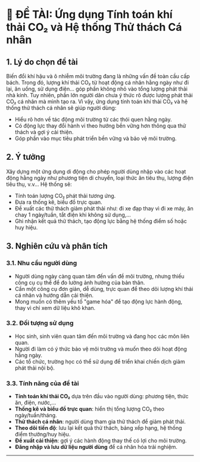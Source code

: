 
# 🌱 ĐỀ TÀI: Ứng dụng Tính toán khí thải CO₂ và Hệ thống Thử thách Cá nhân

## 1. Lý do chọn đề tài

Biến đổi khí hậu và ô nhiễm môi trường đang là những vấn đề toàn cầu cấp bách. Trong đó, lượng khí thải CO₂ từ hoạt động cá nhân hằng ngày như đi lại, ăn uống, sử dụng điện... góp phần không nhỏ vào tổng lượng phát thải nhà kính. Tuy nhiên, phần lớn người dân chưa ý thức rõ được lượng phát thải CO₂ cá nhân mà mình tạo ra. Vì vậy, ứng dụng tính toán khí thải CO₂ và hệ thống thử thách cá nhân sẽ giúp người dùng:

- Hiểu rõ hơn về tác động môi trường từ các thói quen hằng ngày.
- Có động lực thay đổi hành vi theo hướng bền vững hơn thông qua thử thách và gợi ý cải thiện.
- Góp phần vào mục tiêu phát triển bền vững và bảo vệ môi trường.

## 2. Ý tưởng

Xây dựng một ứng dụng di động cho phép người dùng nhập vào các hoạt động hằng ngày như phương tiện di chuyển, loại thức ăn tiêu thụ, lượng điện tiêu thụ, v.v... Hệ thống sẽ:

- Tính toán lượng CO₂ phát thải tương ứng.
- Đưa ra thống kê, biểu đồ trực quan.
- Đề xuất các thử thách giảm phát thải như: đi xe đạp thay vì đi xe máy, ăn chay 1 ngày/tuần, tắt điện khi không sử dụng,...
- Ghi nhận kết quả thử thách, tạo động lực bằng hệ thống điểm số hoặc huy hiệu.

## 3. Nghiên cứu và phân tích

### 3.1. Nhu cầu người dùng

- Người dùng ngày càng quan tâm đến vấn đề môi trường, nhưng thiếu công cụ cụ thể để đo lường ảnh hưởng của bản thân.
- Cần một công cụ đơn giản, dễ dùng, trực quan để theo dõi lượng khí thải cá nhân và hướng dẫn cải thiện.
- Mong muốn có thêm yếu tố "game hóa" để tạo động lực hành động, thay vì chỉ xem dữ liệu khô khan.

### 3.2. Đối tượng sử dụng

- Học sinh, sinh viên quan tâm đến môi trường và đang học các môn liên quan.
- Người đi làm có ý thức bảo vệ môi trường và muốn theo dõi hoạt động hằng ngày.
- Các tổ chức, trường học có thể sử dụng để triển khai chiến dịch giảm phát thải nội bộ.

### 3.3. Tính năng của đề tài

- **Tính toán khí thải CO₂** dựa trên đầu vào người dùng: phương tiện, thức ăn, điện, nước,...
- **Thống kê và biểu đồ trực quan**: hiển thị tổng lượng CO₂ theo ngày/tuần/tháng.
- **Thử thách cá nhân**: người dùng tham gia thử thách để giảm phát thải.
- **Theo dõi tiến độ**: lưu lại kết quả thử thách, bảng xếp hạng, hệ thống điểm thưởng/huy hiệu.
- **Đề xuất cải thiện**: gợi ý các hành động thay thế có lợi cho môi trường.
- **Đăng nhập và lưu dữ liệu người dùng** để cá nhân hóa trải nghiệm.



---

